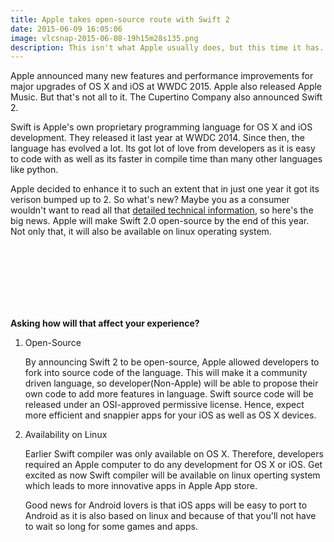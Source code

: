 ```yaml
---
title: Apple takes open-source route with Swift 2
date: 2015-06-09 16:05:06
image: vlcsnap-2015-06-08-19h15m28s135.png 
description: This isn't what Apple usually does, but this time it has. Swift is now open source.
---
```


<p class="intro"><span class="dropcap">A</span>pple announced many new features and performance improvements for major upgrades of OS X and iOS at WWDC 2015. Apple also released Apple Music. But that's not all to it. The Cupertino Company also announced Swift 2.</p>

<p>Swift is Apple's own proprietary programming language for OS X and iOS development. They released it last year at WWDC 2014. Since then, the language has evolved a lot. Its got lot of love from developers as it is easy to code with as well as its faster in compile time than many other languages like python.</p>

<p>Apple decided to enhance it to such an extent that in just one year it got its verison bumped up to 2. So what's new? Maybe you as a consumer wouldn't want to read all that <a href="https://developer.apple.com/swift/blog/?id=29">detailed technical information</a>, so here's the big news. Apple will make Swift 2.0 open-source by the end of this year. Not only that, it will also be available on linux operating system.</p>
<!-- Google adsens -->
<div style="width: 85%; margin: 20px auto;">
  <script async src="//pagead2.googlesyndication.com/pagead/js/adsbygoogle.js"></script>
<!-- landscape ad -->
<ins class="adsbygoogle"
     style="display:inline-block;width:728px;height:90px"
     data-ad-client="ca-pub-7301436099802085"
     data-ad-slot="8539476256"></ins>
<script>
(adsbygoogle = window.adsbygoogle || []).push({});
</script>
   </div>
<p style="font-weight: bold;">Asking how will that affect your experience?</p>

<ol>
  <li>Open-Source<p>By announcing Swift 2 to be open-source, Apple allowed developers to fork into source code of the language. This will make it a community driven language, so developer(Non-Apple) will be able to propose their own code to add more features in language. Swift source code will be released under an OSI-approved permissive license. Hence, expect more efficient and snappier apps for your iOS as well as OS X devices.</p></li>
  <li>Availability on Linux<p>Earlier Swift compiler was only available on OS X. Therefore, developers required an Apple computer to do any development for OS X or iOS. Get excited as now Swift compiler will be available on linux operting system which leads to more innovative apps in Apple App store.</p><p>Good news for Android lovers is that iOS apps will be easy to port to Android as it is also based on linux and because of that you'll not have to wait so long for some games and apps.</p></li>

</ol>
